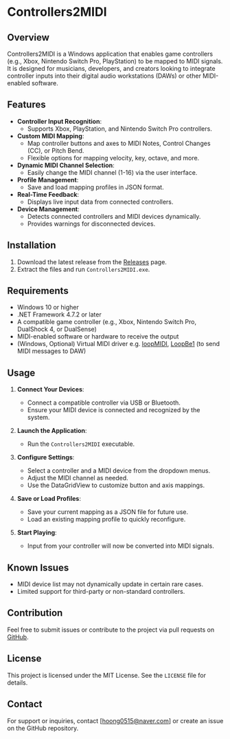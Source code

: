 # Controllers2MIDI

## Overview
Controllers2MIDI is a Windows application that enables game controllers (e.g., Xbox, Nintendo Switch Pro, PlayStation) to be mapped to MIDI signals. It is designed for musicians, developers, and creators looking to integrate controller inputs into their digital audio workstations (DAWs) or other MIDI-enabled software.

## Features
- **Controller Input Recognition**:
  - Supports Xbox, PlayStation, and Nintendo Switch Pro controllers.
- **Custom MIDI Mapping**:
  - Map controller buttons and axes to MIDI Notes, Control Changes (CC), or Pitch Bend.
  - Flexible options for mapping velocity, key, octave, and more.
- **Dynamic MIDI Channel Selection**:
  - Easily change the MIDI channel (1-16) via the user interface.
- **Profile Management**:
  - Save and load mapping profiles in JSON format.
- **Real-Time Feedback**:
  - Displays live input data from connected controllers.
- **Device Management**:
  - Detects connected controllers and MIDI devices dynamically.
  - Provides warnings for disconnected devices.

## Installation
1. Download the latest release from the [Releases](https://github.com/yourusername/Controllers2MIDI/releases) page.
2. Extract the files and run `Controllers2MIDI.exe`.

## Requirements
- Windows 10 or higher
- .NET Framework 4.7.2 or later
- A compatible game controller (e.g., Xbox, Nintendo Switch Pro, DualShock 4, or DualSense)
- MIDI-enabled software or hardware to receive the output
- (Windows, Optional) Virtual MIDI driver e.g. [loopMIDI](https://www.tobias-erichsen.de/software/loopmidi.html), [LoopBe1](https://www.nerds.de/en/loopbe1.html) (to send MIDI messages to DAW)

## Usage
1. **Connect Your Devices**:
   - Connect a compatible controller via USB or Bluetooth.
   - Ensure your MIDI device is connected and recognized by the system.

2. **Launch the Application**:
   - Run the `Controllers2MIDI` executable.

3. **Configure Settings**:
   - Select a controller and a MIDI device from the dropdown menus.
   - Adjust the MIDI channel as needed.
   - Use the DataGridView to customize button and axis mappings.

4. **Save or Load Profiles**:
   - Save your current mapping as a JSON file for future use.
   - Load an existing mapping profile to quickly reconfigure.

5. **Start Playing**:
   - Input from your controller will now be converted into MIDI signals.

## Known Issues
- MIDI device list may not dynamically update in certain rare cases.
- Limited support for third-party or non-standard controllers.

## Contribution
Feel free to submit issues or contribute to the project via pull requests on [GitHub](https://github.com/yourusername/Controllers2MIDI).

## License
This project is licensed under the MIT License. See the `LICENSE` file for details.

## Contact
For support or inquiries, contact [hoong0515@naver.com] or create an issue on the GitHub repository.

